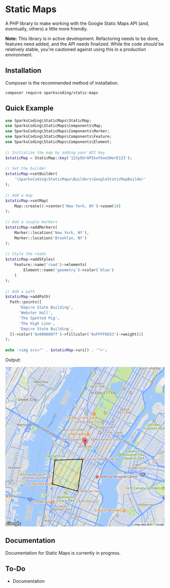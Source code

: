 # Static Maps
A PHP library to make working with the Google Static Maps API (and, eventually, others) a little more friendly.

**Note:** This library is in active development. Refactoring needs to be done, features need added, and the API needs finalized. While the code *should* be relatively stable, you're cautioned against using this in a production environment.

## Installation
Composer is the recommended method of installation.
 
```
composer require sparkscoding/static-maps
```

## Quick Example

```php
use SparksCoding\StaticMaps\StaticMap;
use SparksCoding\StaticMaps\Components\Map;
use SparksCoding\StaticMaps\Components\Marker;
use SparksCoding\StaticMaps\Components\Feature;
use SparksCoding\StaticMaps\Components\Element;

// Initialize the map by adding your API key
$staticMap = StaticMap::key('123yOUrAPIkeYGoeSHerE123');

// Set the builder
$staticMap->setBuilder(
    '\SparksCoding\StaticMaps\Builders\GoogleStaticMapBuilder'
);

// Add a map
$staticMap->setMap(
    Map::create()->center('New York, NY')->zoom(10)
);

// Add a couple markers
$staticMap->addMarkers(
    Marker::location('New York, NY'),
    Marker::location('Brooklyn, NY')
);

// Style the roads
$staticMap->addStyles(
    Feature::name('road')->elements(
        Element::name('geometry')->color('blue')
    )
);

// Add a path
$staticMap->addPath(
  Path::points([
      'Empire State Building',
      'Webster Hall',
      'The Spotted Pig',
      'The High Line',
      'Empire State Building',
  ])->color('0x000000ff')->fillcolor('0xFFFF0033')->weight(2)
);

echo '<img src="' . $staticMap->uri() . '">';
```
Output:

![NY Static Map](assets/ny_example.png "NY Static Map")

## Documentation

Documentation for Static Maps is currently in progress. 

## To-Do

* Documentation